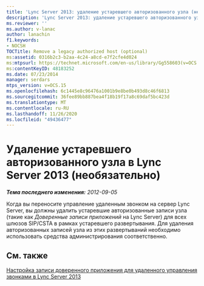 ```yaml
---
title: 'Lync Server 2013: удаление устаревшего авторизованного узла (необязательно)'
description: 'Lync Server 2013: удаление устаревшего авторизованного узла (необязательно).'
ms.reviewer: ''
ms.author: v-lanac
author: lanachin
f1.keywords:
- NOCSH
TOCTitle: Remove a legacy authorized host (optional)
ms:assetid: 0316b2c3-b2aa-4c24-a8cd-e7f2cfe4d024
ms:mtpsurl: https://technet.microsoft.com/en-us/library/Gg558603(v=OCS.15)
ms:contentKeyID: 48183252
ms.date: 07/23/2014
manager: serdars
mtps_version: v=OCS.15
ms.openlocfilehash: 6c1445e8c96476a1001b9e8be0b493d8c46f6813
ms.sourcegitcommit: 36fee89bb887bea4f18b19f17a8c69daf5bc423d
ms.translationtype: MT
ms.contentlocale: ru-RU
ms.lasthandoff: 11/26/2020
ms.locfileid: "49436477"
---
```

# <a name="remove-a-legacy-authorized-host-in-lync-server-2013-optional"></a>Удаление устаревшего авторизованного узла в Lync Server 2013 (необязательно)

<div data-xmlns="http://www.w3.org/1999/xhtml">

<div class="topic" data-xmlns="http://www.w3.org/1999/xhtml" data-msxsl="urn:schemas-microsoft-com:xslt" data-cs="https://msdn.microsoft.com/">

<div data-asp="https://msdn2.microsoft.com/asp">



</div>

<div id="mainSection">

<div id="mainBody">

<span> </span>

_**Тема последнего изменения:** 2012-09-05_

Когда вы переносите управление удаленным звонком на сервер Lync Server, вы должны удалить устаревшие авторизованные записи узла (такие как *Доверенные записи приложений* на Lync Server) для всех шлюзов SIP/CSTA в рамках устаревшего развертывания. Для удаления авторизованных записей узла из этих развертываний необходимо использовать средства администрирования соответственно.

<div>

## <a name="see-also"></a>См. также


[Настройка записи доверенного приложения для удаленного управления звонками в Lync Server 2013](lync-server-2013-configure-a-trusted-application-entry-for-remote-call-control.md)  
  

</div>

</div>

<span> </span>

</div>

</div>

</div>

